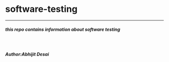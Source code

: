 # software-testing
<hr>
<h5>this repo contains information about software testing<h5>
  <br>
<h5>Author:Abhijit Desai</h5>

